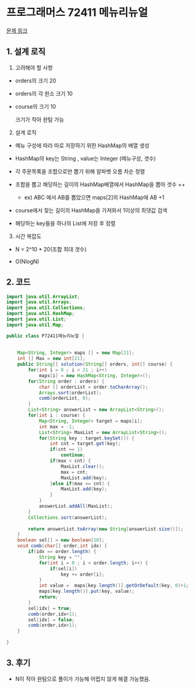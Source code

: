 # 프로그래머스 72411 메뉴리뉴얼

[문제 링크](https://programmers.co.kr/learn/courses/30/lessons/72411)



## 1. 설계 로직

1. 고려해야 할 사항

- orders의 크기 20

- orders의 각 원소 크기 10

- course의 크기 10

  크기가 작아 완탐 가능

 

2. 설계 로직

- 메뉴 구성에 따라 따로 저장하기 위한 HashMap의 배열 생성

- HashMap의 key는 String , value는 Integer (메뉴구성, 갯수)

- 각 주문목록을 조합으로만 뽑기 위해 알파벳 오름 차순 정렬

- 조합을 뽑고 해당하는 길이의 HashMap배열에서 HashMap을 뽑아 갯수 ++
  - ex) ABC 에서 AB를 뽑았으면 maps[2]의 HashMap에 AB +1

- course에서 찾는 길이의 HashMap을 가져와서 1이상의 최댓값 검색

- 해당하는 key들을 하나의 List에 저장 후 정렬

 

3. 시간 복잡도

- N = 2^10 * 20(조합 최대 갯수)

- O(NlogN)

## 2. 코드

```java
import java.util.ArrayList;
import java.util.Arrays;
import java.util.Collections;
import java.util.HashMap;
import java.util.List;
import java.util.Map;

public class P72411메뉴리뉴얼 {
    
	
	Map<String, Integer> maps [] = new Map[21];
	int [] Max = new int[21];
	public String[] solution(String[] orders, int[] course) {
        for(int i = 0 ; i < 21 ; i++)
        	maps[i] = new HashMap<String, Integer>();
        for(String order : orders) {
        	char [] orderList = order.toCharArray();
        	Arrays.sort(orderList);
        	comb(orderList, 0);
        }
        List<String> answerList = new ArrayList<String>();
        for(int i : course) {
        	Map<String, Integer> target = maps[i];
        	int max = -1;
        	List<String> MaxList = new ArrayList<String>();
        	for(String key : target.keySet()) {
        		int cnt = target.get(key);
        		if(cnt == 1)
        			continue;
        		if(max < cnt) {
        			MaxList.clear();
        			max = cnt;
        			MaxList.add(key);
        		}else if(max == cnt) {
        			MaxList.add(key);
        		}
        	}
        	answerList.addAll(MaxList);
        }
        Collections.sort(answerList);
        
        return answerList.toArray(new String[answerList.size()]);
    }
	boolean sel[] = new boolean[10];
	void comb(char[] order,int idx) {
		if(idx == order.length) {
			String key = "";
			for(int i = 0 ; i < order.length; i++) {
				if(sel[i])
					key += order[i];
			}
			int value =  maps[key.length()].getOrDefault(key, 0)+1;
			maps[key.length()].put(key, value);
			return;
		}
		sel[idx] = true;
		comb(order,idx+1);
		sel[idx] = false;
		comb(order,idx+1);
	}
    
}
```



## 3. 후기

- N이 작아 완탐으로 풀이가 가능해 어렵지 않게 해결 가능했음.
